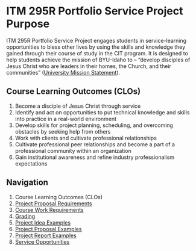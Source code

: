# ITM 295R Portfolio Service Project Purpose
ITM 295R Portfolio Service Project engages students in service-learning opportunities to bless other lives by
using the skills and knowledge they gained through their course of study in the CIT program. It
is designed to help students achieve the mission of BYU-Idaho to – “develop disciples of Jesus
Christ who are leaders in their homes, the Church, and their communities” ([University Mission
Statement](https://www.byui.edu/about/byu-idaho-mission-statement)).

## Course Learning Outcomes (CLOs)
1. Become a disciple of Jesus Christ through service
2. Identify and act on opportunities to put technical knowledge and skills into practice in a
real-world environment
3. Develop skills for project planning, scheduling, and overcoming obstacles by seeking
help from others
4. Work with clients and cultivate professional relationships
5. Cultivate professional peer relationships and become a part of a professional
community within an organization
6. Gain institutional awareness and refine industry professionalism expectations

## Navigation
1. Course Learning Outcomes (CLOs)
2. [Project Proposal Requirements](https://itm295.github.io/proposal_requirements)
3. [Course Work Requirements](https://itm295.github.io/course_work_requirements)
4. [Grading](https://itm295.github.io/grading)
5. [Project Idea Examples](https://itm295.github.io/project_ideas)
6. [Project Proposal Examples](https://itm295.github.io/proposal_examples)
7. [Project Report Examples](https://itm295.github.io/report_examples)
8. [Service Opportunities](https://itm295.github.io/service_opportunities)
